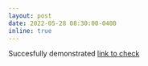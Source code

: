 ```yaml
---
layout: post
date: 2022-05-28 08:30:00-0400
inline: true
---
```

Succesfully demonstrated <a href="https://www.linkedin.com/posts/aadhar-chauhan_university-project-people-activity-6942542857853431808-qICk?utm_source=share&utm_medium=member_desktop">link to check</a>